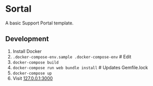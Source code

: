 # Sortal

A basic Support Portal template.

## Development

1. Install Docker
2. `.docker-compose-env.sample .docker-compose-env` # Edit
3. `docker-compose build`
4. `docker-compose run web bundle install` # Updates Gemfile.lock
5. `docker-compose up`
6. Visit [127.0.0.1:3000](http://127.0.0.1:3000)
